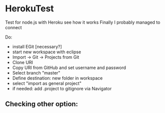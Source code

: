 # HerokuTest
Test for node.js with Heroku
see how it works
Finally I probably managed to connect

Do:
- install EGit [necessary?]
- start new workspace with eclipse
- Import -> Git -> Projects from Git
- Clone URI
- Copy URI from GitHub and set username and password
- Select branch "master"
- Define destination: new folder in workspace
- select "import as general project"
- if needed: add .project to gitignore via Navigator

Checking other option:
- 